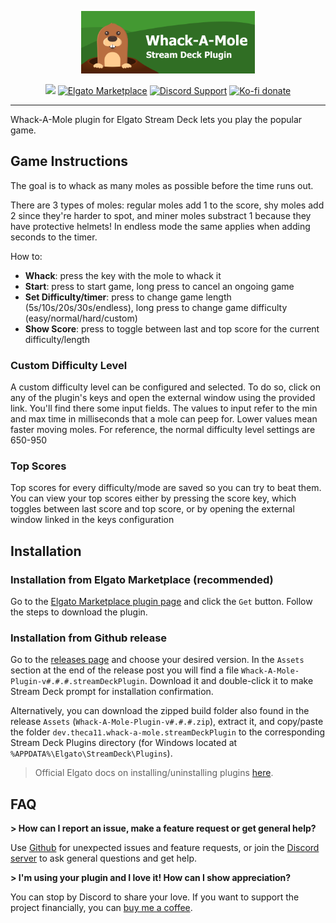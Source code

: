 <p align="center">
  <img src="/.github/images/banner.png?sanitize=true" height="100" />
</p>

<p align="center">
  <img src="https://img.shields.io/github/package-json/v/theca11/whack-a-mole/master?label=%20&color=green" />
  <a href="https://marketplace.elgato.com/product/whack-a-mole-c322a2db-bcdb-4531-ac6c-28ec05a3372d"><img src="https://img.shields.io/badge/dynamic/json?url=https%3A%2F%2Fmp-gateway.elgato.com%2Fproducts%3Fname%3DWhack-A-Mole&query=%24.results%5B0%5D.download_count&prefix=Elgato%20Marketplace%20%7C%20&suffix=%20downloads&logo=elgato&logoColor=white&label=%20&labelColor=1231ac&color=gray" alt="Elgato Marketplace" /></a>
  <a href="https://discord.gg/yFce5NEDak"><img src="https://img.shields.io/badge/Discord-gray?logo=discord&logoColor=white&labelColor=6A7EC2&color=gray" alt="Discord Support" /></a>
  <a href="https://ko-fi.com/the_ca11"><img src="https://img.shields.io/badge/Ko--fi-gray?logo=kofi&logoColor=white&labelColor=red&color=gray" alt="Ko-fi donate" /></a>
</p>

<hr/>

Whack-A-Mole plugin for Elgato Stream Deck lets you play the popular game.

## Game Instructions
The goal is to whack as many moles as possible before the time runs out.

There are 3 types of moles: regular moles add 1 to the score, shy moles add 2 since they're harder to spot, and miner moles substract 1 because they have protective helmets! In endless mode the same applies when adding seconds to the timer.

How to:
- **Whack**: press the key with the mole to whack it
- **Start**: press to start game, long press to cancel an ongoing game
- **Set Difficulty/timer**: press to change game length (5s/10s/20s/30s/endless), long press to change game difficulty (easy/normal/hard/custom)
- **Show Score**: press to toggle between last and top score for the current difficulty/length

### Custom Difficulty Level
A custom difficulty level can be configured and selected. To do so, click on any of the plugin's keys and open the external window using the provided link. You'll find there some input fields. The values to input refer to the min and max time in milliseconds that a mole can peep for. Lower values mean faster moving moles. For reference, the normal difficulty level settings are 650-950

### Top Scores
Top scores for every difficulty/mode are saved so you can try to beat them. You can view your top scores either by pressing the score key, which toggles between last score and top score, or by opening the external window linked in the keys configuration

## Installation

### Installation from Elgato Marketplace (recommended)

Go to the [Elgato Marketplace plugin page](https://marketplace.elgato.com/product/whack-a-mole-c322a2db-bcdb-4531-ac6c-28ec05a3372d) and click the `Get` button. Follow the steps to download the plugin.

### Installation from Github release

Go to the [releases page](https://github.com/theca11/whack-a-mole/releases) and choose your desired version. In the `Assets` section at the end of the release post you will find a file `Whack-A-Mole-Plugin-v#.#.#.streamDeckPlugin`. Download it and double-click it to make Stream Deck prompt for installation confirmation.

Alternatively, you can download the zipped build folder also found in the release `Assets` (`Whack-A-Mole-Plugin-v#.#.#.zip`), extract it, and copy/paste the folder `dev.theca11.whack-a-mole.streamDeckPlugin` to the corresponding Stream Deck Plugins directory (for Windows located at `%APPDATA%\Elgato\StreamDeck\Plugins`).

> Official Elgato docs on installing/uninstalling plugins [here](https://help.elgato.com/hc/en-us/articles/11434818801293-Elgato-Stream-Deck-How-to-Install-and-Uninstall-Stream-Deck-Plugins-).


## FAQ

**> How can I report an issue, make a feature request or get general help?**

Use [Github](https://github.com/theca11/whack-a-mole/issues) for unexpected issues and feature requests, or join the [Discord server](https://discord.gg/yFce5NEDak) to ask general questions and get help.


**> I'm using your plugin and I love it! How can I show appreciation?**

You can stop by Discord to share your love. If you want to support the project financially, you can [buy me a coffee](https://ko-fi.com/the_ca11).
